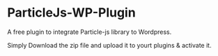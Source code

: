 # ParticleJs-WP-Plugin
A free plugin to integrate Particle-js library to Wordpress.

Simply Download the zip file and upload it to yourt plugins & activate it.

